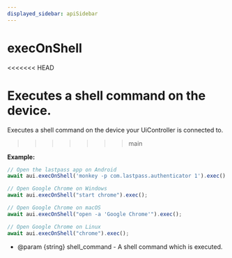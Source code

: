 ```yaml
---
displayed_sidebar: apiSidebar
---
```

# execOnShell

<<<<<<< HEAD
<span class="theme-doc-version-badge badge badge--secondary"></span>

Executes a shell command on the device.
=======
Executes a shell command on the device your UiController is connected to.
>>>>>>> main

**Example:**
```typescript 
// Open the lastpass app on Android
await aui.execOnShell('monkey -p com.lastpass.authenticator 1').exec()

// Open Google Chrome on Windows
await aui.execOnShell("start chrome").exec();

// Open Google Chrome on macOS
await aui.execOnShell("open -a 'Google Chrome'").exec();

// Open Google Chrome on Linux
await aui.execOnShell("chrome").exec();
```

   * @param {string} shell_command - A shell command which is executed.
